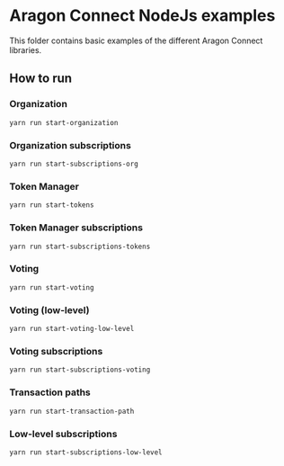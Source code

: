 # Aragon Connect NodeJs examples

This folder contains basic examples of the different Aragon Connect libraries.

## How to run

### Organization

```text
yarn run start-organization
```

### Organization subscriptions

```text
yarn run start-subscriptions-org
```

### Token Manager

```text
yarn run start-tokens
```

### Token Manager subscriptions

```text
yarn run start-subscriptions-tokens
```

### Voting

```text
yarn run start-voting
```

### Voting \(low-level\)

```text
yarn run start-voting-low-level
```

### Voting subscriptions

```text
yarn run start-subscriptions-voting
```

### Transaction paths

```text
yarn run start-transaction-path
```

### Low-level subscriptions

```text
yarn run start-subscriptions-low-level
```

